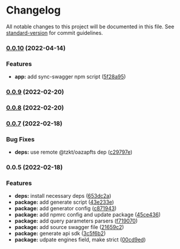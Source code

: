 # Changelog

All notable changes to this project will be documented in this file. See [standard-version](https://github.com/conventional-changelog/standard-version) for commit guidelines.

### [0.0.10](https://github.com/tzkt/api-sdk-ts/compare/v0.0.9...v0.0.10) (2022-04-14)


### Features

* **app:** add sync-swagger npm script ([5f28a95](https://github.com/tzkt/api-sdk-ts/commit/5f28a95585edb29464810a61289ba1b0c00a4504))

### [0.0.9](https://github.com/tzkt/api-sdk-ts/compare/v0.0.8...v0.0.9) (2022-02-20)

### [0.0.8](https://github.com/tzkt/api-sdk-ts/compare/v0.0.7...v0.0.8) (2022-02-20)

### [0.0.7](https://github.com/tzkt/api-sdk-ts/compare/v0.0.5...v0.0.7) (2022-02-18)


### Bug Fixes

* **deps:** use remote @tzkt/oazapfts dep ([c29797e](https://github.com/tzkt/api-sdk-ts/commit/c29797e7112e3c8680f28f630a7cd868a5f42159))

### 0.0.5 (2022-02-18)


### Features

* **deps:** install necessary deps ([653dc2a](https://github.com/tzkt/api-sdk-ts/commit/653dc2aa6c69b93308d5a2811f7f03b6e96af72d))
* **package:** add generate script ([43e233e](https://github.com/tzkt/api-sdk-ts/commit/43e233e760c7c7fc98e57437aca899d65fb40a49))
* **package:** add generator config ([c871943](https://github.com/tzkt/api-sdk-ts/commit/c8719438ef615b6b7af6ac10efb3dad4af5a7c03))
* **package:** add npmrc config and update package ([45ce436](https://github.com/tzkt/api-sdk-ts/commit/45ce4366c2d5137057d13624e74576be0c4b76d9))
* **package:** add query parameters parsers ([f719070](https://github.com/tzkt/api-sdk-ts/commit/f719070ca9f9bbacaa68ae8ec6a241a4d066b2ea))
* **package:** add source swagger file ([21659c2](https://github.com/tzkt/api-sdk-ts/commit/21659c2faf9d6bbd8b6ad8034ad2f94a50656683))
* **package:** generate api sdk ([3c5f6b2](https://github.com/tzkt/api-sdk-ts/commit/3c5f6b2ac00465dd79ac8612cc70c0f15d43a7e6))
* **package:** udpate engines field, make strict ([00cd9ed](https://github.com/tzkt/api-sdk-ts/commit/00cd9ed5a4017f6231ae04421258fb179cbe7c43))

